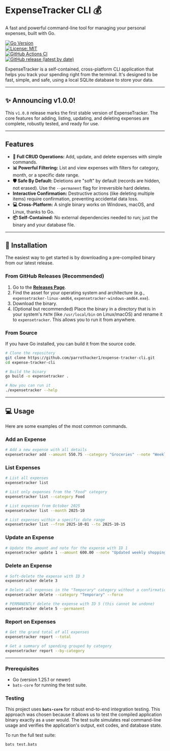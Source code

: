 # ExpenseTracker CLI 💰

A fast and powerful command-line tool for managing your personal expenses, built with Go.

[![Go Version](https://img.shields.io/badge/go-1.25+-00ADD8.svg)](https://golang.org/)  
[![License: MIT](https://img.shields.io/badge/License-MIT-yellow.svg)](https://opensource.org/licenses/MIT)  
[![GitHub Actions CI](https://github.com/parrothacker1/expense-tracker-cli/actions/workflows/release.yml/badge.svg)](https://github.com/parrothacker1/expense-tracker-cli/actions/workflows/release.yml)  
[![GitHub release (latest by date)](https://img.shields.io/github/v/release/parrothacker1/expense-tracker-cli)](https://github.com/parrothacker1/expense-tracker-cli/releases)

ExpenseTracker is a self-contained, cross-platform CLI application that helps you track your spending right from the terminal. It's designed to be fast, simple, and safe, using a local SQLite database to store your data.

---

## ✨ Announcing v1.0.0!

This `v1.0.0` release marks the first stable version of ExpenseTracker. The core features for adding, listing, updating, and deleting expenses are complete, robustly tested, and ready for use.

---

## Features

- **📝 Full CRUD Operations:** Add, update, and delete expenses with simple commands.  
- **📊 Powerful Filtering:** List and view expenses with filters for category, month, or a specific date range.  
- **🛡️ Safe By Default:** Deletions are "soft" by default (records are hidden, not erased). Use the `--permanent` flag for irreversible hard deletes.  
- **Interactive Confirmation:** Destructive actions (like deleting multiple items) require confirmation, preventing accidental data loss.  
- **💻 Cross-Platform:** A single binary works on Windows, macOS, and Linux, thanks to Go.  
- **📦 Self-Contained:** No external dependencies needed to run; just the binary and your database file.  

---

## 🚀 Installation

The easiest way to get started is by downloading a pre-compiled binary from our latest release.

### From GitHub Releases (Recommended)

1. Go to the [**Releases Page**](https://github.com/parrothacker1/expense-tracker-cli/releases/latest).  
2. Find the asset for your operating system and architecture (e.g., `expensetracker-linux-amd64`, `expensetracker-windows-amd64.exe`).  
3. Download the binary.  
4. (Optional but recommended) Place the binary in a directory that is in your system's `PATH` (like `/usr/local/bin` on Linux/macOS) and rename it to `expensetracker`. This allows you to run it from anywhere.  

### From Source

If you have Go installed, you can build it from the source code.

```sh
# Clone the repository
git clone https://github.com/parrothacker1/expense-tracker-cli.git
cd expense-tracker-cli

# Build the binary
go build -o expensetracker .

# Now you can run it
./expensetracker --help
```

---

## 💻 Usage

Here are some examples of the most common commands.

### Add an Expense

```sh
# Add a new expense with all details
expensetracker add --amount 550.75 --category "Groceries" --note "Weekly shopping" --date "2025-10-04"
```

### List Expenses

```sh
# List all expenses
expensetracker list

# List only expenses from the "Food" category
expensetracker list --category Food

# List expenses from October 2025
expensetracker list --month 2025-10

# List expenses within a specific date range
expensetracker list --from 2025-10-01 --to 2025-10-15
```

### Update an Expense

```sh
# Update the amount and note for the expense with ID 1
expensetracker update 1 --amount 600.00 --note "Updated weekly shopping total"
```

### Delete an Expense

```sh
# Soft-delete the expense with ID 3
expensetracker delete 3

# Delete all expenses in the "Temporary" category without a confirmation prompt
expensetracker delete --category "Temporary" --force

# PERMANENTLY delete the expense with ID 5 (this cannot be undone)
expensetracker delete 5 --permanent
```

### Report on Expenses

```sh
# Get the grand total of all expenses
expensetracker report --total

# Get a summary of spending grouped by category
expensetracker report --by-category
```

---

### Prerequisites

- Go (version 1.25.1 or newer)  
- `bats-core` for running the test suite.  

### Testing

This project uses **`bats-core`** for robust end-to-end integration testing. This approach was chosen because it allows us to test the compiled application binary exactly as a user would. The test suite simulates real command-line usage and verifies the application's output, exit codes, and database state.

To run the full test suite:

```sh
bats test.bats
```

